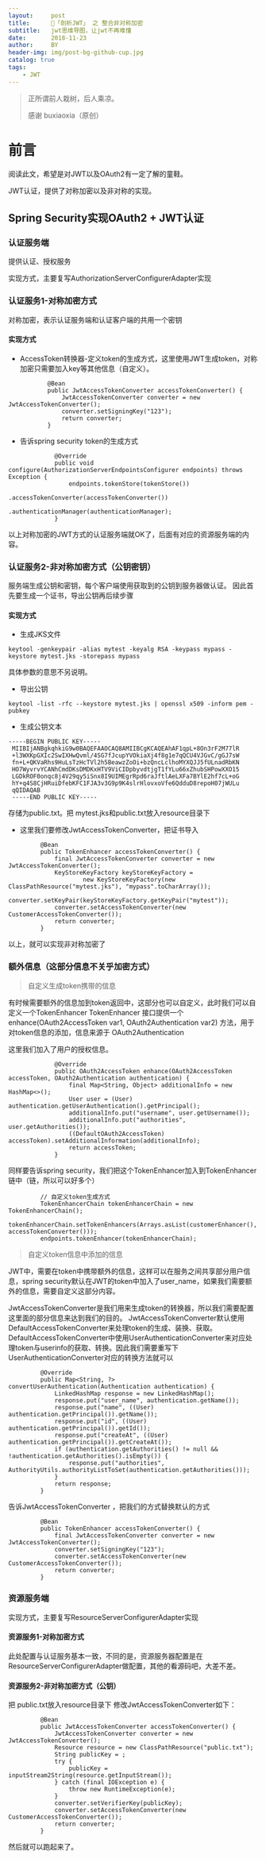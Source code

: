 ```yaml
---
layout:     post
title:      🔎「剖析JWT」 之 整合非对称加密
subtitle:   jwt思维导图，让jwt不再难懂
date:       2018-11-23
author:     BY
header-img: img/post-bg-github-cup.jpg
catalog: true
tags:
    - JWT
---
```


> 正所谓前人栽树，后人乘凉。
> 
> 感谢 buxiaoxia（原创）

# 前言

阅读此文，希望是对JWT以及OAuth2有一定了解的童鞋。

JWT认证，提供了对称加密以及非对称的实现。

## Spring Security实现OAuth2 + JWT认证

### 认证服务端

提供认证、授权服务

实现方式，主要复写AuthorizationServerConfigurerAdapter实现

### 认证服务1-对称加密方式

对称加密，表示认证服务端和认证客户端的共用一个密钥

#### 实现方式

- AccessToken转换器-定义token的生成方式，这里使用JWT生成token，对称加密只需要加入key等其他信息（自定义）。

```objc
           @Bean
           public JwtAccessTokenConverter accessTokenConverter() {
               JwtAccessTokenConverter converter = new JwtAccessTokenConverter();
               converter.setSigningKey("123");
               return converter;
           }
```

- 告诉spring security token的生成方式

```
             @Override
             public void configure(AuthorizationServerEndpointsConfigurer endpoints) throws Exception {
                 endpoints.tokenStore(tokenStore())
                          .accessTokenConverter(accessTokenConverter())
                          .authenticationManager(authenticationManager);
             }
```

以上对称加密的JWT方式的认证服务端就OK了，后面有对应的资源服务端的内容。

### 认证服务2-非对称加密方式（公钥密钥）

服务端生成公钥和密钥，每个客户端使用获取到的公钥到服务器做认证。 
因此首先要生成一个证书，导出公钥再后续步骤

#### 实现方式

- 生成JKS文件

`keytool -genkeypair -alias mytest -keyalg RSA -keypass mypass -keystore mytest.jks -storepass mypass`

具体参数的意思不另说明。

- 导出公钥

`keytool -list -rfc --keystore mytest.jks | openssl x509 -inform pem -pubkey`

- 生成公钥文本

```
-----BEGIN PUBLIC KEY-----
 MIIBIjANBgkqhkiG9w0BAQEFAAOCAQ8AMIIBCgKCAQEAhAF1qpL+8On3rF2M77lR
 +l3WXKpGXIc2SwIXHwQvml/4SG7fJcupYVOkiaXj4f8g1e7qQCU4VJGvC/gGJ7sW
 fn+L+QKVaRhs9HuLsTzHcTVl2h5BeawzZoOi+bzQncLclhoMYXQJJ5fULnadRbKN
 HO7WyvrvYCANhCmdDKsDMDKxHTV9ViCIDpbyvdtjgT1fYLu66xZhubSHPowXXO15
 LGDkROF0onqc8j4V29qy5iSnx8I9UIMEgrRpd6raJftlAeLXFa7BYlE2hf7cL+oG
 hY+q4S8CjHRuiDfebKFC1FJA3v3G9p9K4slrHlovxoVfe6QdduD8repoH07jWULu
 qQIDAQAB
 -----END PUBLIC KEY-----
 ```
存储为public.txt。把 mytest.jks和public.txt放入resource目录下

- 这里我们要修改JwtAccessTokenConverter，把证书导入
```
         @Bean
         public TokenEnhancer accessTokenConverter() {
             final JwtAccessTokenConverter converter = new JwtAccessTokenConverter();
             KeyStoreKeyFactory keyStoreKeyFactory =
                     new KeyStoreKeyFactory(new ClassPathResource("mytest.jks"), "mypass".toCharArray());
             converter.setKeyPair(keyStoreKeyFactory.getKeyPair("mytest"));
             converter.setAccessTokenConverter(new CustomerAccessTokenConverter());
             return converter;
         }
```
以上，就可以实现非对称加密了

### 额外信息（这部分信息不关乎加密方式）

> 自定义生成token携带的信息

有时候需要额外的信息加到token返回中，这部分也可以自定义，此时我们可以自定义一个TokenEnhancer 
TokenEnhancer 接口提供一个 enhance(OAuth2AccessToken var1, OAuth2Authentication var2) 方法，用于对token信息的添加，信息来源于 OAuth2Authentication

这里我们加入了用户的授权信息。
```
             @Override
             public OAuth2AccessToken enhance(OAuth2AccessToken accessToken, OAuth2Authentication authentication) {
                 final Map<String, Object> additionalInfo = new HashMap<>();
                 User user = (User) authentication.getUserAuthentication().getPrincipal();
                 additionalInfo.put("username", user.getUsername());
                 additionalInfo.put("authorities", user.getAuthorities());
                 ((DefaultOAuth2AccessToken) accessToken).setAdditionalInformation(additionalInfo);
                 return accessToken;
             }
```
同样要告诉spring security，我们把这个TokenEnhancer加入到TokenEnhancer链中（链，所以可以好多个）
```
         // 自定义token生成方式
         TokenEnhancerChain tokenEnhancerChain = new TokenEnhancerChain();
         tokenEnhancerChain.setTokenEnhancers(Arrays.asList(customerEnhancer(), accessTokenConverter()));
         endpoints.tokenEnhancer(tokenEnhancerChain);
```        
         
> 自定义token信息中添加的信息

JWT中，需要在token中携带额外的信息，这样可以在服务之间共享部分用户信息，spring security默认在JWT的token中加入了user_name，如果我们需要额外的信息，需要自定义这部分内容。

JwtAccessTokenConverter是我们用来生成token的转换器，所以我们需要配置这里面的部分信息来达到我们的目的。 
JwtAccessTokenConverter默认使用DefaultAccessTokenConverter来处理token的生成、装换、获取。DefaultAccessTokenConverter中使用UserAuthenticationConverter来对应处理token与userinfo的获取、转换。因此我们需要重写下UserAuthenticationConverter对应的转换方法就可以

```
         @Override
         public Map<String, ?> convertUserAuthentication(Authentication authentication) {
             LinkedHashMap response = new LinkedHashMap();
             response.put("user_name", authentication.getName());
             response.put("name", ((User) authentication.getPrincipal()).getName());
             response.put("id", ((User) authentication.getPrincipal()).getId());
             response.put("createAt", ((User) authentication.getPrincipal()).getCreateAt());
             if (authentication.getAuthorities() != null && !authentication.getAuthorities().isEmpty()) {
                 response.put("authorities", AuthorityUtils.authorityListToSet(authentication.getAuthorities()));
             }
             return response;
         }
```

告诉JwtAccessTokenConverter ，把我们的方式替换默认的方式

```
         @Bean
         public TokenEnhancer accessTokenConverter() {
             final JwtAccessTokenConverter converter = new JwtAccessTokenConverter();
             converter.setSigningKey("123");
             converter.setAccessTokenConverter(new CustomerAccessTokenConverter());
             return converter;
         }
```

### 资源服务端

实现方式，主要复写ResourceServerConfigurerAdapter实现

#### 资源服务1-对称加密方式

此处配置与认证服务基本一致，不同的是，资源服务器配置是在ResourceServerConfigurerAdapter做配置，其他的看源码吧，大差不差。

#### 资源服务2-非对称加密方式（公钥）

把 public.txt放入resource目录下 
修改JwtAccessTokenConverter如下：
```
         @Bean
         public JwtAccessTokenConverter accessTokenConverter() {
             JwtAccessTokenConverter converter = new JwtAccessTokenConverter();
             Resource resource = new ClassPathResource("public.txt");
             String publicKey = ;
             try {
                 publicKey = inputStream2String(resource.getInputStream());
             } catch (final IOException e) {
                 throw new RuntimeException(e);
             }
             converter.setVerifierKey(publicKey);
             converter.setAccessTokenConverter(new CustomerAccessTokenConverter());
             return converter;
         }
```

然后就可以跑起来了。















